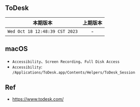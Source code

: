 ## ToDesk


|本期版本|上期版本
|:---:|:---:|
`Wed Oct 18 12:48:39 CST 2023` | -


## macOS

* `Accessibility`、`Screen Recording`、`Full Disk Access`
* `Accessibility`: `/Applications/ToDesk.app/Contents/Helpers/ToDesk_Session`


## Ref

* <https://www.todesk.com/>